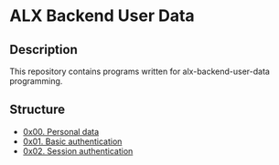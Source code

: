 # ALX Backend User Data

## Description

This repository contains programs written for alx-backend-user-data programming.

## Structure

- [0x00. Personal data](./0x00-personal_data)
- [0x01. Basic authentication](./0x01-Basic_authentication)
- [0x02. Session authentication](./0x02-Session_authentication)
